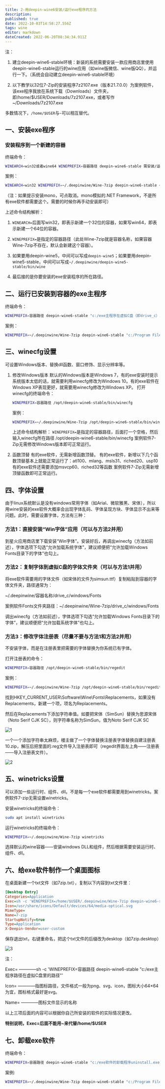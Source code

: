 ```yaml
---
title: 2-用deepin-wine6安装/运行exe程序的方法
description: 
published: true
date: 2022-10-03T14:58:27.556Z
tags: wine
editor: markdown
dateCreated: 2022-06-20T08:34:34.911Z
---
```


注：

1. 建立deepin-wine6-stable环境：新装的系统需要安装一款应用商店里使用deepin-wine6-stable运行的wine应用（如wine版微信、wine版QQ），并运行一下。（系统会自动建立deepin-wine6-stable环境）

2. 以下教学以32位7-Zip的安装程序7z2107.exe（版本21.7.0.0）为案例软件，该exe程序我放在系统下载（Downloads）文件夹，即/home/$USER/Downloads/7z2107.exe，或者写作~/Downloads/7z2107.exe

多数情况下，`/home/$USER`与`~`可以相互替代。

## 一、安装exe程序

### 安装程序到一个新建的容器

终端命令：

```bash
WINEARCH=win32或者wine64 WINEPREFIX=容器路径 deepin-wine6-stable 需安装/运行的exe软件的路径
````

案例：

```bash
WINEARCH=win32 WINEPREFIX=~/.deepinwine/Wine-7zip deepin-wine6-stable ~/Downloads/7z2107.exe
```

（注：如果提示安装mono，可点取消。mono模拟的.NET Framework，不是所有exe软件都需要这个。需要的时候你再手动安装即可）

上述命令结构解析：

1. `WINEARCH=`后面写win32，即表示新建一个32位的容器，如果写win64，即表示新建一个64位的容器。

2. `WINEPREFIX=`是指定的容器路径（此处Wine-7zip就是容器名称，如果容器Wine-7zip不存在，默认会新建这个容器）。

3. 如果要用deepin-wine5，中间可以写成`deepin-wine5`；如果要用deepin-wine5-stable，中间可以写成`~/.deepinwine/deepin-wine5-stable/bin/wine`

4. 最后接的是你要安装的exe安装程序的所在路径。

## 二、运行已安装到容器的exe主程序

终端命令：

```bash
WINEPREFIX=容器路径 deepin-wine6-stable "c:/exe主程序在虚拟C盘（即drive_c）里的路径"
```

案例：

```bash
WINEPREFIX=~/.deepinwine/Wine-7zip deepin-wine6-stable "c:/Program Files/7-Zip/7zFM.exe"
```

## 三、winecfg设置

可设置Windows版本、替换dll函数、窗口修饰、显示分辨率等。

1. 修改Windows版本
  默认的Windows版本是Windows 7，有的exe安装时提示系统版本太低的话，就需要利用winecfg修改为Windows 10。有的exe软件在Windows XP表现更好，就需要用winecfg修改为Windows XP。
  打开winecfg的终端命令：
    ```bash
    WINEPREFIX=容器路径 /opt/deepin-wine6-stable/bin/winecfg
    ```
    案例：
    ```bash
    WINEPREFIX=~/.deepinwine/Wine-7zip /opt/deepin-wine6-stable/bin/winecfg
    ```
    上述命令结构解析：
    `WINEPREFIX=`是指定的容器路径，后面打一个空格，然后输入winecfg所在路径 /opt/deepin-wine6-stable/bin/winecfg
    案例软件7-Zip无需修改Windows版本即可正常运行。

2. 函数顶替
  有的exe软件，无需新增函数顶替。
  有的exe软件，新增以下几个函数顶替基本上就能正常运行了：atl100、mlang、msls31、riched20、usp10
  有的exe软件还需要添加msvcp60、riched32等函数
  案例软件7-Zip无需新增顶替函数即可正常运行。

## 四、字体设置

由于linux系统默认是没有windows常用字体（如Arial、微软雅黑、宋体），所以用wine安装的exe软件大概率会出现字体乱码、字体呈现方块、字体显示不出来等问题。此时，需要设置字体，方法有三种：

### 方法1：直接安装“Win字体”应用（可以与方法2并用）

到星火应用商店里下载安装“Win字体”。安装好后，再调出winecfg（方法如前述），字体选项下勾选“允许加载系统字体”，建议顺便把“允许加载Windows Fonts目录下的字体”也勾上。

### 方法2：复制字体到虚拟C盘的字体文件夹（可以与方法1并用）

将exe软件需要用的字体文件（如宋体的文件为simsun.ttf）复制粘贴到容器的字体文件夹，路径通常为：

~/.deepinwine/容器名称/drive_c/windows/Fonts

案例软件Fonts文件夹路径：~/.deepinwine/Wine-7zip/drive_c/windows/Fonts

调出winecfg（方法如前述），字体选项下勾选“允许加载Windows Fonts目录下的字体”，建议顺便把“允许加载系统字体”也勾上。

### 方法3：修改字体注册表（尽量不要与方法1和方法2并用）
不安装字体，而是在注册表里把需要的字体替换为你系统已有字体。

打开注册表的命令：

```bash
WINEPREFIX=容器路径 /opt/deepin-wine6-stable/bin/regedit
```

案例：

```bash
WINEPREFIX=~/.deepinwine/Wine-7zip /opt/deepin-wine6-stable/bin/regedit
```

找到HKEY_CURRENT_USER\Software\Wine\Fonts\Replacements，如果没有Replacements，新建一个项，项名为Replacements。

然后在Replacements下添加字符串值。如要把宋体（SimSun）替换为思源宋体（Noto Serif CJK SC），则字符串名称为SimSun，值为Noto Serif CJK SC

![1](https://storage.deepin.org/thread/202206101524221794_%E6%88%AA%E5%9B%BE_regedit.exe_20220610152347.png)

一个一个添加字符串太麻烦，楼主做了一个字体替换注册表字体替换自建注册表10.zip，解压后把里面的.reg文件导入注册表即可（regedit界面左上角——注册表——导入注册表文件）。

![2](https://storage.deepin.org/thread/202206101543466844_%E6%88%AA%E5%9B%BE_%E9%80%89%E6%8B%A9%E5%8C%BA%E5%9F%9F_20220610154327.png)

## 五、winetricks设置

可以添加一些运行时、组件、dll。不是每一个exe软件都需要用到winetricks。案例软件7-zip无需设置winetricks。

安装winetricks的终端命令：

```bash
sudo apt install winetricks
```

运行winetricks的终端命令：

```bash
WINEPREFIX=~/.deepinwine/Wine-7zip winetricks
```

选择默认的wine容器——安装windows DLL和组件，然后根据需要安装运行时、组件、dll。

## 六、给exe软件制作一个桌面图标  

在桌面新建一个txt文件（如7zip.txt），复制以下内容到txt文件里：

```ini
[Desktop Entry]
Categories=Application
Exec=sh -c 'WINEPREFIX=/home/$USER/.deepinwine/Wine-7zip deepin-wine6-stable "c:/Program Files/7-Zip/7zFM.exe"'
Icon=/usr/share/icons/Default/devices/64/media-optical.svg
MimeType=
Name=7-zip
StartupNotify=true
Type=Application
X-Deepin-Vendor=user-custom
```

保存退出txt，右键重命名，把这个txt文件的后缀改为desktop（如7zip.desktop）

![3](https://storage.deepin.org/thread/202206101638494169_%E6%88%AA%E5%9B%BE_%E9%80%89%E6%8B%A9%E5%8C%BA%E5%9F%9F_20220610163830.png)

注：

Exec= ————sh -c 'WINEPREFIX=容器路径 deepin-wine6-stable "c:/exe主程序路径在虚拟C盘里的路径"'

Icon= ————指图标路径，文件格式一般为png、svg、icon，图标大小64×64为宜，图标格式最好是svg。

Name= ————图标文件显示的名称

以上三项后面的内容可以根据你自己所安装的软件的实际情况更改。

**特别说明，Exec=后面不能用~来代替/home/$USER**

## 七、卸载exe软件  

终端命令：

```bash
WINEPREFIX=容器路径 deepin-wine6-stable "c:/exe软件的卸载程序uninstall.exe的路径"
```

案例:

```bash
WINEPREFIX=~/.deepinwine/Wine-7zip deepin-wine6-stable "c:/Program Files/7-Zip/Uninstall.exe"
```
